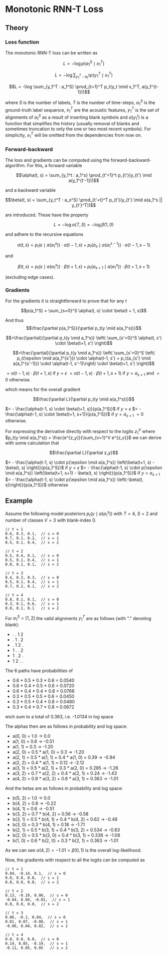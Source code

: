 # Monotonic RNN-T Loss

## Theory

### Loss function

The monotonic RNN-T loss can be written as

$$L = -\log p(a_1^S \mid x_1^T)$$

$$L = -\log \sum_{y_1^T : a_1^S} p(y_1^T \mid x_1^T)$$

$$L = -\log \sum_{y_1^T : a_1^S} \prod_{t=1}^T p_t(y_t \mid x_1^T, a(y_1^{t-1}))$$

where $S$ is the number of labels, $T$ is the number of time-steps, $a_1^S$ is the ground-truth label sequence, $x_1^T$
are the acoustic features, $y_1^T$ is the set of alignments of $a_1^S$ as a result of inserting blank symbols and $a(
y_1^t)$ is a function that simplifies the history (usually removal of blanks and sometimes truncation to only the one or
two most recent symbols). For simplicity, $x_1^T$ will be omitted from the dependencies from now on.

### Forward-backward

The loss and gradients can be computed using the forward-backward-algorithm. For this, a forward variable

$$\alpha(t, s) = \sum_{y_1^t : a_1^s} \prod_{t'=1}^t p_{t'}(y_{t'} \mid a(y_1^{t'-1}))$$

and a backward variable

$$\beta(t, s) = \sum_{y_t^T : a_s^S} \prod_{t'=t}^T p_{t'}(y_{t'} \mid a(a_1^s || y_{t'}^T))$$

are introduced. These have the property

$$L = -\log \alpha(T, S) = -\log \beta(1, 0)$$

and adhere to the recursive equations

$$\alpha(t, s) = p_t(\epsilon \mid a(a_1^s)) \cdot \alpha(t-1, s) + p_t(a_s \mid a(a_1^{s-1})) \cdot \alpha(t-1, s-1)$$

and

$$\beta(t, s) = p_t(\epsilon \mid a(a_1^s)) \cdot \beta(t+1, s) + p_t(a_{s+1} \mid a(a_1^s)) \cdot \beta(t+1, s+1)$$

(excluding edge cases).

### Gradients

For the gradients it is straightforward to prove that for any $t$

$$p(a_1^S) = \sum_{s=0}^S \alpha(t, s) \cdot \beta(t + 1, s)$$

And thus
$$\frac{\partial p(a_1^S)}{\partial p_t(y \mid a(a_1^s))}$$

$$=\frac{\partial}{\partial p_t(y \mid a_1^s)} \left( \sum_{s'=0}^S \alpha(t, s') \cdot \beta(t+1, s') \right)$$

$$=\frac{\partial}{\partial p_t(y \mid a_1^s)} \left( \sum_{s'=0}^S \left( p_t(\epsilon \mid a(a_1^{s'})) \cdot \alpha(t-1, s') +
p_t(a_{s'} \mid a(a_1^{s'-1})) \cdot \alpha(t-1, s'-1)\right) \cdot \beta(t+1, s') \right)$$

$= \alpha(t-1, s) \cdot \beta(t+1, s)$ if $y = \epsilon$
$= \alpha(t-1, s) \cdot \beta(t+1, s+1)$ if $y = a_{s+1}$ and
$= 0$ otherwise.

which means for the overall gradient

$$\frac{\partial L}{\partial p_t(y \mid a(a_1^s))}$$

$= - \frac{\alpha(t-1, s) \cdot \beta(t+1, s)}{p(a_1^S)}$ if $y = \epsilon$
$= - \frac{\alpha(t-1, s) \cdot \beta(t+1, s+1)}{p(a_1^S)}$ if $y = a_{s+1}$
$= 0$ otherwise.

For expressing the derivative directly with respect to the logits $z_1^V$ where
$p_t(y \mid a(a_1^s)) = \frac{e^{z_y}}{\sum_{v=1}^V e^{z_v}}$
we can derive with some calculation that

$$\frac{\partial L}{\partial z_y}$$

$= - \frac{\alpha(t-1, s) \cdot p(\epsilon \mid a(a_1^s)) \left(\beta(t+1, s) - \beta(t, s) \right)}{p(a_1^S)}$ if $y =\epsilon$
$= - \frac{\alpha(t-1, s) \cdot p(\epsilon \mid a(a_1^s)) \left(\beta(t+1, s+1) - \beta(t, s) \right)}{p(a_1^S)}$ if $y = a_{s+1}$
$= - \frac{\alpha(t-1, s) \cdot p(\epsilon \mid a(a_1^s)) \left(-\beta(t, s)\right)}{p(a_1^S)}$ otherwise

## Example

Assume the following model posteriors $p_t(y \mid a(a_1^s))$ with $T = 4$, $S = 2$ and number of classes $V = 3$ with
blank-index $0$.

    // t = 1
    0.6, 0.3, 0.1,  // s = 0
    0.7, 0.1, 0.2,  // s = 1
    0.5, 0.1, 0.4,  // s = 2
    
    // t = 2
    0.5, 0.4, 0.1,  // s = 0
    0.5, 0.1, 0.4,  // s = 1
    0.8, 0.1, 0.1,  // s = 2
    
    // t = 3
    0.4, 0.3, 0.3,  // s = 0
    0.5, 0.1, 0.4,  // s = 1
    0.7, 0.2, 0.1,  // s = 2
    
    // t = 4
    0.8, 0.1, 0.1,  // s = 0
    0.3, 0.1, 0.6,  // s = 1
    0.8, 0.1, 0.1   // s = 2

For $a_1^S = [1, 2]$ the valid alignments $y_1^T$ are as follows (with "." denoting blank):

- . . 1 2
- . 1 . 2
- . 1 2 .
- 1 . . 2
- 1 . 2 .
- 1 2 . .

The 6 paths have probabilities of

- 0.6 * 0.5 * 0.3 * 0.6 = 0.0540
- 0.6 * 0.4 * 0.5 * 0.6 = 0.0720
- 0.6 * 0.4 * 0.4 * 0.8 = 0.0768
- 0.3 * 0.5 * 0.5 * 0.6 = 0.0450
- 0.3 * 0.5 * 0.4 * 0.8 = 0.0480
- 0.3 * 0.4 * 0.7 * 0.8 = 0.0672

wich sum to a total of 0.363, i.e. -1.0134 in log space

The alphas then are as follows in probability and log space:

- a(0, 0) = 1.0 -> 0.0
- a(1, 0) = 0.6 -> -0.51
- a(1, 1) = 0.3 -> -1.20
- a(2, 0) = 0.5 * a(1, 0) = 0.3 -> -1.20
- a(2, 1) = 0.5 * a(1, 1) + 0.4 * a(1, 0) = 0.39 -> -0.94
- a(2, 2) = 0.4 * a(1, 1) = 0.12 -> -2.12
- a(3, 1) = 0.5 * a(2, 1) + 0.3 * a(2, 0) = 0.285 -> -1.26
- a(3, 2) = 0.7 * a(2, 2) + 0.4 * a(2, 1) = 0.24 -> -1.43
- a(4, 2) = 0.8 * a(3, 2) + 0.6 * a(3, 1) = 0.363 -> -1.01

And the betas are as follows in probability and log space:

- b(5, 2) = 1.0 -> 0.0
- b(4, 2) = 0.8 -> -0.22
- b(4, 1) = 0.6 -> -0.51
- b(3, 2) = 0.7 * b(4, 2) = 0.56 -> -0.58
- b(3, 1) = 0.5 * b(4, 1) + 0.4 * b(4, 2) = 0.62 -> -0.48
- b(3, 0) = 0.3 * b(4, 1) = 0.18 -> -1.71
- b(2, 1) = 0.5 * b(3, 1) + 0.4 * b(3, 2) = 0.534 -> -0.63
- b(2, 0) = 0.5 * b(3, 0) + 0.4 * b(3, 1) = 0.338 -> -1.08
- b(1, 0) = 0.6 * b(2, 0) + 0.3 * b(2, 1) = 0.363 -> -1.01

As we can see $\alpha(4, 2) = -1.01 = \beta(0, 1)$ is the overall log-likelihood.

Now, the gradients with respect to all the logits can be computed as

    // t = 1
    0.04, -0.14, 0.1,  // s = 0
    0.0, 0.0, 0.0,  // s = 1
    0.0, 0.0, 0.0,  // s = 2
    
    // t = 2
    0.13, -0.19, 0.06,  // s = 0
    -0.04, 0.04, -0.01,  // s = 1
    0.0, 0.0, 0.0,  // s = 2
    
    // t = 3
    0.06, -0.1, 0.04,  // s = 0
    0.01, 0.07, -0.08,  // s = 1
    -0.06, 0.04, 0.02,  // s = 2
    
    // t = 4
    0.0, 0.0, 0.0,  // s = 0
    0.14, 0.05, -0.19,  // s = 1
    -0.11, 0.05, 0.05   // s = 2

